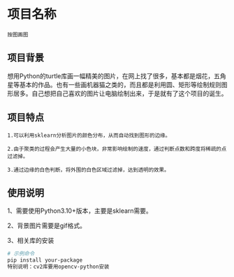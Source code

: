 # 项目名称
    按图画图
## 项目背景
想用Python的turtle库画一幅精美的图片，在网上找了很多，基本都是烟花，五角星等基本的作品。也有一些画机器猫之类的，而且都是利用圆、矩形等绘制规则图形居多。自己想把自己喜欢的图片让电脑绘制出来，于是就有了这个项目的诞生。

## 项目特点
    1.可以利用sklearn分析图片的颜色分布，从而自动找到图形的边缘。 
    
    2.由于聚类的过程会产生大量的小色块，非常影响绘制的速度，通过判断点数和跨度将稀疏的点过滤掉。  
    
    3.通过边缘的白色判断，将外围的白色区域过滤掉，达到透明的效果。

## 使用说明
1、需要使用Python3.10+版本，主要是sklearn需要。

2、背景图片需要是gif格式。

3、相关库的安装
```bash
# 示例命令
pip install your-package
特别说明：cv2库要用opencv-python安装
